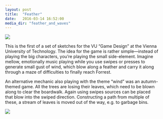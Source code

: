 ```yaml
---
layout: post
title:  "Feather"
date:   2016-03-14 16:52:00
media_dir: "feather_and_waves"
---
```


<img src="{{site.media_url}}/{{page.media_dir}}/feather.svg" class="figure">

This is the first of a set of sketches for the VU “Game Design” at the Vienna University of Technology. The idea for the game is rather simple―instead of playing the big characters, you’re playing the small side-element. Imagine mellow, emotionally music playing while you use swipes or presses to generate small gust of wind, which blow along a feather and carry it along through a maze of difficulties to finally reach Forrest.

An alternative mechanic also playing with the theme “wind” was an autumn-themed game. All the trees are losing their leaves, which need to be blown along to clear the boardwalk. Again using swipes sources can be placed that blow into the swiped direction. Constructing a path from multiple of these, a stream of leaves is moved out of the way, e.g. to garbage bins.

<img src="{{site.media_url}}/{{page.media_dir}}/sketches-3.jpg" class="figure">
